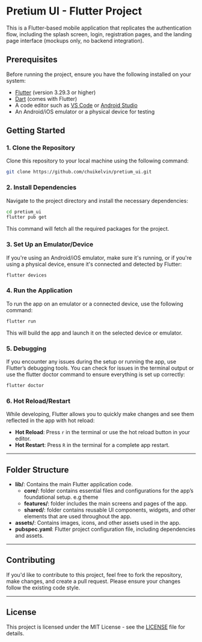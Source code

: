 # Pretium UI - Flutter Project

This is a Flutter-based mobile application that replicates the authentication flow, including the splash screen, login, registration pages, and the landing page interface (mockups only, no backend integration).

## Prerequisites

Before running the project, ensure you have the following installed on your system:

- [Flutter](https://flutter.dev/docs/get-started/install) (version 3.29.3 or higher)
- [Dart](https://dart.dev/get-dart) (comes with Flutter)
- A code editor such as [VS Code](https://code.visualstudio.com/) or [Android Studio](https://developer.android.com/studio)
- An Android/iOS emulator or a physical device for testing

## Getting Started

### 1. Clone the Repository

Clone this repository to your local machine using the following command:

```bash
git clone https://github.com/chuikelvin/pretium_ui.git 
 ```
 
### 2. Install Dependencies
Navigate to the project directory and install the necessary dependencies:

```bash
cd pretium_ui
flutter pub get
```

This command will fetch all the required packages for the project.

### 3. Set Up an Emulator/Device

If you're using an Android/iOS emulator, make sure it's running, or if you're using a physical device, ensure it's connected and detected by Flutter:

```bash
flutter devices
```

### 4. Run the Application
To run the app on an emulator or a connected device, use the following command:

```bash
flutter run
```

This will build the app and launch it on the selected device or emulator.

### 5. Debugging
If you encounter any issues during the setup or running the app, use Flutter’s debugging tools. You can check for issues in the terminal output or use the flutter doctor command to ensure everything is set up correctly:
```bash
flutter doctor
```

### 6. Hot Reload/Restart

While developing, Flutter allows you to quickly make changes and see them reflected in the app with hot reload:

- **Hot Reload**: Press `r` in the terminal or use the hot reload button in your editor.
- **Hot Restart**: Press `R` in the terminal for a complete app restart.

---

## Folder Structure

- **lib/**: Contains the main Flutter application code.
  - **core/**:  folder contains essential files and configurations for the app’s foundational setup. e.g theme 
  - **features/**: folder includes the main screens and pages of the app.
  - **shared/**: folder contains reusable UI components, widgets, and other elements that are used throughout the app.
- **assets/**: Contains images, icons, and other assets used in the app.
- **pubspec.yaml**: Flutter project configuration file, including dependencies and assets.

---

## Contributing

If you'd like to contribute to this project, feel free to fork the repository, make changes, and create a pull request. Please ensure your changes follow the existing code style.

---

## License

This project is licensed under the MIT License - see the [LICENSE](LICENSE) file for details.